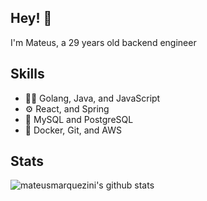 
## Hey! 👋
I'm Mateus, a 29 years old backend engineer

## Skills
- 👨‍💻 Golang, Java, and JavaScript
- ⚙️ React, and Spring
- 💽 MySQL and PostgreSQL
- 🔧 Docker, Git, and AWS

## Stats

![mateusmarquezini's github stats](https://github-readme-stats.vercel.app/api?username=mateus-marquezini&show_icons=true&theme=dracula)
